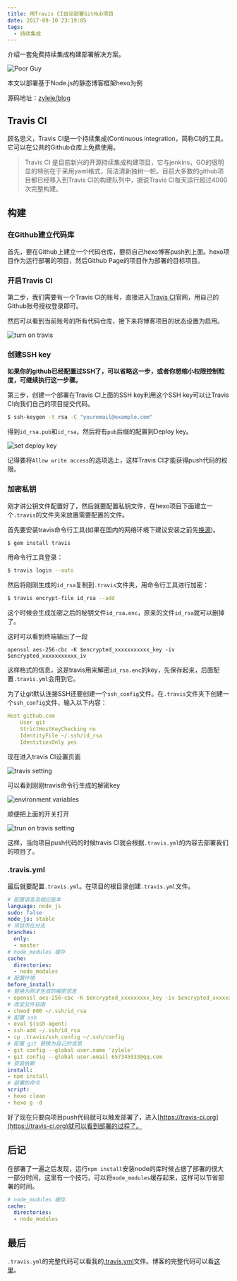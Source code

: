 ```yaml
---
title: 用Travis CI自动部署GitHub项目
date: 2017-09-10 23:19:05
tags: 
  - 持续集成
---
```


介绍一套免费持续集成构建部署解决方案。

![Poor Guy](/img/travis-ci/day-day-poor.jpg)

本文以部署基于Node.js的静态博客框架hexo为例

源码地址：[zylele/blog](https://github.com/zylele/blog)

<!-- more -->

## Travis CI

顾名思义，Travis CI是一个持续集成(Continuous integration，简称CI)的工具。它可以在公共的Github仓库上免费使用。

> Travis CI 是目前新兴的开源持续集成构建项目，它与jenkins，GO的很明显的特别在于采用yaml格式，简洁清新独树一帜。目前大多数的github项目都已经移入到Travis CI的构建队列中，据说Travis CI每天运行超过4000次完整构建。

## 构建

### 在Github建立代码库

首先，要在Github上建立一个代码仓库，要将自己hexo博客push到上面。hexo项目作为运行部署的项目，然后Github Page的项目作为部署的目标项目。

### 开启Travis CI

第二步，我们需要有一个Travis CI的账号，直接进入[Travis CI](https://travis-ci.org/)官网，用自己的Github账号授权登录即可。

然后可以看到当前账号的所有代码仓库，接下来将博客项目的状态设置为启用。

![turn on travis](/img/travis-ci/account.png)

### 创建SSH key

**如果你的github已经配置过SSH了，可以省略这一步，或者你想缩小权限控制粒度，可继续执行这一步骤。**

第三步，创建一个部署在Travis CI上面的SSH key利用这个SSH key可以让Travis CI向我们自己的项目提交代码。

```bash
$ ssh-keygen -t rsa -C "youremail@example.com"
```

得到`id_rsa.pub`和`id_rsa`，然后将有`pub`后缀的配置到Deploy key。

![set deploy key](/img/travis-ci/deploy-key.png)

记得要将`Allow write access`的选项选上，这样Travis CI才能获得push代码的权限。

### 加密私钥

刚才讲公钥文件配置好了，然后就要配置私钥文件，在hexo项目下面建立一个`.travis`的文件夹来放置需要配置的文件。

首先要安装travis命令行工具(如果在国内的网络环境下建议安装之前先[换源](https://ruby.taobao.org/))。

```bash
$ gem install travis
```

用命令行工具登录：

```bash
$ travis login --auto
```

然后将刚刚生成的`id_rsa`复制到`.travis`文件夹，用命令行工具进行加密：

```bash
$ travis encrypt-file id_rsa --add
```

这个时候会生成加密之后的秘钥文件`id_rsa.enc`，原来的文件`id_rsa`就可以删掉了。

这时可以看到终端输出了一段

`openssl aes-256-cbc -K $encrypted_xxxxxxxxxxx_key -iv $encrypted_xxxxxxxxxxx_iv`

这样格式的信息，这是travis用来解密`id_rsa.enc`的key，先保存起来，后面配置`.travis.yml`会用到它。

为了让git默认连接SSH还要创建一个`ssh_config`文件。在`.travis`文件夹下创建一个`ssh_config`文件，输入以下内容：

```yml
Host github.com
    User git
    StrictHostKeyChecking no
    IdentityFile ~/.ssh/id_rsa
    IdentitiesOnly yes
```

现在进入travis CI设置页面

![travis setting](/img/travis-ci/setting.png)

可以看到刚刚travis命令行生成的解密key

![environment variables](/img/travis-ci/environment-variables.png)

顺便把上面的开关打开

![trun on travis setting](/img/travis-ci/turn-on-build.png)

这样，当向项目push代码的时候travis CI就会根据`.travis.yml`的内容去部署我们的项目了。

### .travis.yml

最后就要配置`.travis.yml`。在项目的根目录创建`.travis.yml`文件。

```yml
# 配置语言及相应版本
language: node_js
sudo: false
node_js: stable
# 项目所在分支
branches:
  only:
  - master
# node_modules 缓存
cache:
  directories:
  - node_modules
# 配置环境
before_install:
# 替换为刚才生成的解密信息
- openssl aes-256-cbc -K $encrypted_xxxxxxxxx_key -iv $encrypted_xxxxxxxxx_iv -in .travis/id_rsa.enc -out ~/.ssh/id_rsa -d
# 改变文件权限
- chmod 600 ~/.ssh/id_rsa
# 配置 ssh
- eval $(ssh-agent)
- ssh-add ~/.ssh/id_rsa
- cp .travis/ssh_config ~/.ssh/config
# 配置 git 替换为自己的信息
- git config --global user.name 'zylele'
- git config --global user.email 657345933@qq.com
# 安装依赖
install:
- npm install
# 部署的命令
script:
- hexo clean
- hexo g -d
```

好了现在只要向项目push代码就可以触发部署了，进入[https://travis-ci.org](https://travis-ci.org)就可以看到部署的过程了。

## 后记

在部署了一遍之后发现，运行`npm install`安装node的库时候占据了部署的很大一部分时间，这里有一个技巧，可以将`node_modules`缓存起来，这样可以节省部署的时间。

```yml
# node_modules 缓存
cache:
  directories:
  - node_modules
```

## 最后

`.travis.yml`的完整代码可以看我的[.travis.yml](https://github.com/zylele/blog/blob/master/.travis.yml)文件。博客的完整代码可以看[这里](https://github.com/zylele/blog)。
